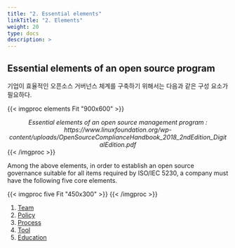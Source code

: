 ```yaml
---
title: "2. Essential elements"
linkTitle: "2. Elements"
weight: 20
type: docs
description: >
---
```


## Essential elements of an open source program 

기업이 효율적인 오픈소스 거버넌스 체계를 구축하기 위해서는 다음과 같은 구성 요소가 필요하다. 

{{< imgproc elements Fit "900x600" >}}
<center><i>Essential elements of an open source management program : https://www.linuxfoundation.org/wp-content/uploads/OpenSourceComplianceHandbook_2018_2ndEdition_DigitalEdition.pdf</i></center>
{{< /imgproc >}}

Among the above elements, in order to establish an open source governance suitable for all items required by ISO/IEC 5230, a company must have the following five core elements.

{{< imgproc five Fit "450x300" >}}
{{< /imgproc >}}

1. [Team](../3-teams)
2. [Policy](../4-polic)
3. [Process](../5-process)
4. [Tool](../6-tool)
5. [Education](../7-training)
